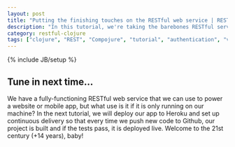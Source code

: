 ```yaml
---
layout: post
title: "Putting the finishing touches on the RESTful web service | RESTful Clojure, Part 4"
description: "In this tutorial, we're taking the barebones RESTful service created in the last tutorial and adding authentication and validation"
category: restful-clojure
tags: ["clojure", "REST", "Compojure", "tutorial", "authentication", "validation"]
---
```

{% include JB/setup %}

## Tune in next time...

We have a fully-functioning RESTful web service that we can use to power
a website or mobile app, but what use is it if it is only running on our
machine? In the next tutorial, we will deploy our app to Heroku and set up
continuous delivery so that every time we push new code to Github, our project
is built and if the tests pass, it is deployed live. Welcome to the 21st
century (+14 years), baby!


